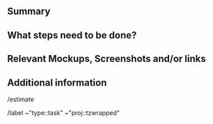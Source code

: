<!---
1. Before opening a new issue, make sure it isn't a duplicate.

2. Include the name of the affected component, eg: account-transaction-list or scan-address

3. Fill all proposed paragraphs (even with NA, if nothing available)
--->

## Summary
<!--- Summarize the task concisely. --->



## What steps need to be done?
<!--- If it makes sense, list all necessary steps as a tasklist with checkboxes. --->



## Relevant Mockups, Screenshots and/or links
<!--- Paste or link any relevant mockups or screenshot that help to solve the task. --->



## Additional information
<!--- anything that might be important for whoever works with this issue.  --->



<!--- --------------------------------------------------- --->

<!--- if you already know, please add an estimate eg. 2h or 1d, else leave it as it is--->
/estimate



<!--- these standard labels will be added to this issue, leave it as it is --->
/label ~"type::task" ~"proj::tzwrapped"


